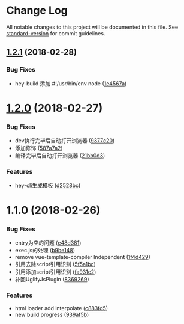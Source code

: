 # Change Log

All notable changes to this project will be documented in this file. See [standard-version](https://github.com/conventional-changelog/standard-version) for commit guidelines.

<a name="1.2.1"></a>
## [1.2.1](https://github.com/heyui/hey-cli/compare/v1.2.0...v1.2.1) (2018-02-28)


### Bug Fixes

* hey-build 添加 #!/usr/bin/env node ([1e4567a](https://github.com/heyui/hey-cli/commit/1e4567a))



<a name="1.2.0"></a>
# [1.2.0](https://github.com/heyui/hey-cli/compare/v1.1.0...v1.2.0) (2018-02-27)


### Bug Fixes

* dev执行完毕后自动打开浏览器 ([9377c20](https://github.com/heyui/hey-cli/commit/9377c20))
* 添加修饰 ([587a7a2](https://github.com/heyui/hey-cli/commit/587a7a2))
* 编译完毕后自动打开浏览器 ([21bb0d3](https://github.com/heyui/hey-cli/commit/21bb0d3))


### Features

* hey-cli生成模板 ([d2528bc](https://github.com/heyui/hey-cli/commit/d2528bc))



<a name="1.1.0"></a>
# 1.1.0 (2018-02-26)


### Bug Fixes

* entry为空的问题 ([e48d381](https://github.com/heyui/hey-cli/commit/e48d381))
* exec.js的处理 ([b9be148](https://github.com/heyui/hey-cli/commit/b9be148))
* remove vue-template-compiler Independent ([1f4d429](https://github.com/heyui/hey-cli/commit/1f4d429))
* 引用去除script引用识别 ([5f5a1bc](https://github.com/heyui/hey-cli/commit/5f5a1bc))
* 引用添加script引用识别 ([fa931c2](https://github.com/heyui/hey-cli/commit/fa931c2))
* 补回UglifyJsPlugin ([8369269](https://github.com/heyui/hey-cli/commit/8369269))


### Features

* html loader add interpolate ([c883fd5](https://github.com/heyui/hey-cli/commit/c883fd5))
* new build progress ([939af5b](https://github.com/heyui/hey-cli/commit/939af5b))
